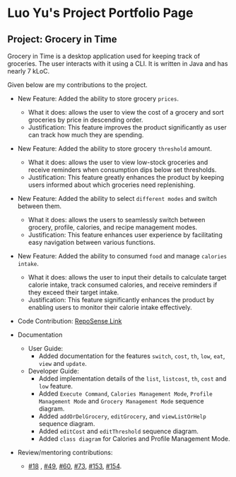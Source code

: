 # Luo Yu's Project Portfolio Page

## Project: Grocery in Time
Grocery in Time is a desktop application used for keeping track of groceries.
The user interacts with it using a CLI. It is written in Java and has nearly 7 kLoC.

Given below are my contributions to the project.
* New Feature: Added the ability to store grocery `prices`.
    * What it does: allows the user to view the cost of a grocery and sort groceries by price in descending order.
    * Justification: This feature improves the product significantly as user can track how much they are spending.
* New Feature: Added the ability to store grocery `threshold` amount.
    * What it does: allows the user to view low-stock groceries and receive reminders when consumption dips below set thresholds.
    * Justification: This feature greatly enhances the product by keeping users informed about which groceries need replenishing.
* New Feature: Added the ability to select `different modes` and switch between them.
    * What it does: allows the users to seamlessly switch between grocery, profile, calories, and recipe management modes.
    * Justification: This feature enhances user experience by facilitating easy navigation between various functions.
* New Feature: Added the ability to consumed `food` and manage `calories intake`.
    * What it does: allows the user to input their details to calculate target calorie intake, track consumed calories,
      and receive reminders if they exceed their target intake.
    * Justification:
      This feature significantly enhances the product by enabling users to monitor their calorie intake effectively.

* Code Contribution: [RepoSense Link](https://nus-cs2113-ay2324s2.github.io/tp-dashboard/?search=luoyu-uwu&breakdown=true&sort=groupTitle%20dsc&sortWithin=title&since=2024-02-23&timeframe=commit&mergegroup=&groupSelect=groupByRepos&checkedFileTypes=docs~functional-code~test-code~other)

* Documentation
    * User Guide:
        * Added documentation for the features `switch`, `cost`, `th`, `low`, `eat`, `view` and `update`.
    * Developer Guide:
        * Added implementation details of the `list`, `listcost`, `th`, `cost` and `low` feature.
        * Added `Execute Command`, `Calories Management Mode`, `Profile Management Mode` and `Grocery Management Mode` sequence diagram.
        * Added `addOrDelGrocery`, `editGrocery`, and `viewListOrHelp` sequence diagram.
        * Added `editCost` and `editThreshold` sequence diagram.
        * Added `class diagram` for Calories and Profile Management Mode.

* Review/mentoring contributions:
    * [#18](https://github.com/AY2324S2-CS2113-T12-2/tp/pull/18) ,
      [#49](https://github.com/AY2324S2-CS2113-T12-2/tp/pull/49),
      [#60](https://github.com/AY2324S2-CS2113-T12-2/tp/pull/60),
      [#73](https://github.com/AY2324S2-CS2113-T12-2/tp/pull/73), 
    [#153](https://github.com/AY2324S2-CS2113-T12-2/tp/pull/153),
  [#154](https://github.com/AY2324S2-CS2113-T12-2/tp/pull/154).